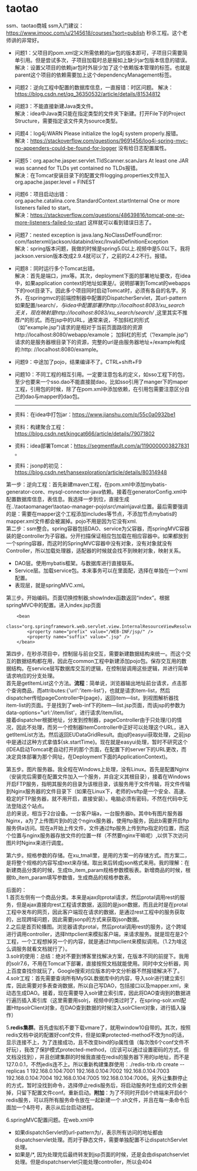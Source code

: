 # taotao
ssm、taotao商城
ssm入门建议：https://www.imooc.com/u/2145618/courses?sort=publish 秒杀工程。这个老师讲的非常好。




- 问题1：父项目的pom.xml定义所需依赖的jar包的版本即可，子项目只需要简单引用。但是尝试多次，子项目加载时总是报如上缺少jar包版本信息的错误。  
解决：设置父项目的依赖jar包时外层少加了这个依赖版本管理的标签<dependencyManagement>。也就是parent这个项目的依赖需要加上这个dependencyManagement标签。
- 问题2：逆向工程中配置的数据库信息，一直报错：时区问题。
  解决：https://blog.csdn.net/qq_36350532/article/details/81534812   
- 问题3：不能直接新建Java类文件。   
  解决：idea中Java类只能在指定类型的文件夹下新建。打开File下的Project Structure，需要指定该文件夹为source类型。
- 问题4：log4j:WARN Please initialize the log4j system properly.报错。   
  解决：https://stackoverflow.com/questions/9691456/log4j-spring-mvc-no-appenders-could-be-found-for-logger 没有给日志配置属性。
- 问题5：org.apache.jasper.servlet.TldScanner.scanJars At least one JAR was scanned for TLDs yet contained no TLDs报错。   
  解决：在Tomcat安装目录下的配置文件logging.properties文件加入org.apache.jasper.level = FINEST  
- 问题6：项目启动出错：org.apache.catalina.core.StandardContext.startInternal One or more listeners failed to start。  
  解决：https://stackoverflow.com/questions/48639816/tomcat-one-or-more-listeners-failed-to-start 这样就可以看到错误日志了。   
- 问题7：nested exception is java.lang.NoClassDefFoundError: com/fasterxml/jackson/databind/exc/InvalidDefinitionException   
  解决：spring版本问题，我做的时候是spring5.0以上.视频中是5.0以下。我将jackson.version版本改成2.9.4就可以了，之前的2.4.2不行。报错。
  
- 问题8：同时运行多个Tomcat出错。   
  解决：首先是端口，jmx等。其次，deployment下面的部署地址要改，在idea中，如果application context的地址如果是/。说明部署到Tomcat的webapps下的root目录下。因此多个项目同时启动Tomcat时，必须有各自的名字。另外，在springmvc的前端控制器中配置的DispatcherServlet，其url-pattern如果配置/search/*，与idea中配置部署的http://localhost:8083/xu_search 无关，现在映射是http://localhost:8083/xu_search/search/* ,这里其实不推荐/*的形式。而在jsp中的URL，通常来说，不加斜杠的形式（如”example.jsp”)请求的是相对于当前页面路径的资源 http://localhost:8080/webapp/examole； 加斜杠的形式（”/example.jsp”)请求的是服务器根目录下的资源，完整的url是由服务器地址+/example构成的:http: //localhost:8080/example。
  
- 问题9：中途加了pojo，结果编译不了。CTRL+shift+F9  
 
- 问题10：不同工程的相互引用。一定要注意包名的定义，如sso工程下的包，至少也要来一个sso.dao不能直接就dao，比如sso引用了manger下的maper工程，引用包的时候，除了在pom.xml中添加依赖，在引用包需要注意区分自己的dao与mapper的dao包。
  
  ----------------------
  
- 资料：在idea中打包jar：https://www.jianshu.com/p/55c0a0932be1    
- 资料：构建聚合工程：https://blog.csdn.net/kingcat666/article/details/79071802    
- 资料：idea部署Tomcat：https://segmentfault.com/a/1190000003827831  。
- 资料：jsonp的初见：https://blog.csdn.net/hansexploration/article/details/80314948
  
   
第一步：逆向工程：首先新建maven工程，在pom.xml中添加mybatis-generator-core、mysql-connector-java依赖。接着在generatorConfig.xml中配置数据库信息，表信息。我选择一步到位，直接生成在..\taotaomanager\taotao-manager-pojo\src\main\java\位置。最后需要强调的是：需要在mapper这个工程添加includes等节点，不添加节点mybatis的mapper.xml文件都会被漏掉。pojo不用是因为它没有xml.          
第二步：ssm整合。spring容器包括DAO、service为父容器，而springMVC容器装的是controller为子容器。分开扫描保证相应包加载在相应容器中。如果都放到一个spring容器，而这时的SpringMVC容器中没有对象，没有对象就没有Controller，所以加载处理器，适配器的时候就会找不到映射对象，映射关系。        
- DAO层。使用mybatis框架。与数据库进行直接联系。
- Service层。加载service包。本来事务可以在里面配，选择在单独在一个xml配置。
- 表现层，就是springMVC.xml。

第三步。开始编码。页面切换控制器;showIndex函数返回“index”。根据springMVC中的配置。进入index.jsp页面
````
    <bean
            class="org.springframework.web.servlet.view.InternalResourceViewResolver">
        <property name="prefix" value="/WEB-INF/jsp/" />
        <property name="suffix" value=".jsp" />
    </bean>
````

第四步，在秒杀项目中，控制层与前台交互，需要新建数据结构来统一。而这个交互的数据结构都在用，因此在common工程中新建添加pojo包。保存交互用的数据结构。在service层写数据库交互的逻辑，在控制层调用这些逻辑，并进行简单请求响应的分支处理。   
首先是getItemList这个方法。**流程**：简单说，浏览器输出地址前台请求，点击那个查询商品，而attributes:{'url':'item-list'}，也就是请求item-list，然后dispatcher传给pageController中{page}，返回item—list，到视图解析器找item-list的页面。于是找到了web-inf下的item—list.jsp页面，而该jsp的参数为data-options="url:'/item/list'，进行请求/item/list。   
接着dispatcher根据地址，分发到控制器，pageController由于只处理/{}的情况，因此不处理，而另一个控制器ItemController中正好可以处理这个URL，进入getItemList方法。然后返回EUDataGridResult。由jq的easyui获取处理，之前jsp中是通过这种方式拿值${sk.startTime}。现在就是easyui处理，暂时不研究这个(IDEA启动Tomcat老自动打开的那个页面，在配置下的server下的URL更改，而决定具体部署为那个网址，在Deployment下面的ApplicationContext)。

第五步。图片服务器。我全程在Windows上处理，没有Linux。首先是配置Nginx（安装完后需要在配置文件加入一个服务，并自定义其根目录），接着在Windows开启FTP服务，指明其服务的目录为该根目录，该服务用于文件传输，将文件传输到Nginx服务器的文件目录下（如果在Linux下，老师的vsftp是一个安全、高速、稳定的FTP服务器，就不用开启，直接安装）。电脑必须有密码，不然在代码中无法登陆这个站点。   
总的来说，相当于2台设备。一台客户端a，一台服务器b。其中b有图片服务器Nginx，a为了上传图片到b的这个nginx服务器，使用ftp服务，因此b需要开启ftp服务供a访问。现在a开始上传文件，文件通过ftp服务上传到ftp指定的位置，而这个位置与nginx服务器存放文件的位置一样（不然要nginx干嘛呢）,以供下次访问图片时Nginx来进行调度。

第六步。规格参数的存储。在xu_tmall里，是用的方案一的存储方式。而方案二，是将整个规格的内容写成text来存储。取出来后转成json格式来用。我的理解：在新建商品分类的时候，生成tb_item_param规格参数模板表。新增商品的时候，根据tb_item_param填写参数值，生成商品的规格参数表。



后面的：   
1.首页左侧有一个商品分类。本来是ajax向protal请求，然后protal调用rest的服务，但是ajax直接向rest工程请求数据，返回的是json数据，而且此时是在protal工程中发布的网页，因此客户端现在请求的数据，是通过rest工程中的服务获取的，出现跨域问题，因此需要jsonp的方式来获取json数据。   
2.之后是首页轮播图。浏览器请求protal，然后protal调用rest的服务，这个跨域进行调用controller，选择httpclient来模拟客户端，来请求服务。就是现在是2个工程，一个工程想掉另一个的内容，就是通过httpclient来模拟调用。（1.2为啥这么调服务就看文档就行了）。     
3.solr的使用：总结：绝对不要到博客里找解决方案，在版本不同的前提下。我用的solr7.6，不用在Tomcat下部署，直接按照文档就能使用。同时中文分析器，网上百度查找你就玩了，Google搜索对应版本的中文分析器不然报错解决不了。   
4.solr工程：首先需要查询所有MySQL数据库中的内容，导入solr进行建立索引库，因此需要对多表查询数据，所以自己写DAO，包括接口以及mapper.xml，来动态生成DAO。接着，现在需要导入solr建立索引库，因此将DAO查询到的数据进行遍历插入索引库（这里需要用solrj，视频中的类过时了，在spring-solr.xml配置HttpsolrClient对象，在DAO查到数据的时候注入solrClient对象，进行插入操作）

5.**redis集群**。首先虚拟机不要下载vmare了，就用window10自带的。其次，按照redis文档中说的配置好conf文件，但是如果protected-method不改为no的话，显示连接不上，为了连接成功，且不改变bind的ip属性值（每次改6个conf文件不好玩），我改了保护模式protected-method，（应该可以通过设置密码的方式，但文档没找到），并且创建集群的时候我直接在redis的服务器下用的ip地址，而不是127.0.0.1，不然jedis连不上。所以重新构建集群使用：./redis-trib.rb create --replicas 1 192.168.0.104:7001 192.168.0.104:7002  192.168.0.104:7003  192.168.0.104:7004  192.168.0.104:7005  192.168.0.104:7006。另外让集群停止的方式，暂时没找到命令，选择停止redis服务后，将启动服务时生成的文件全删掉，只留下配置文件conf。重新启动。**附加**：为了不同时开启6个终端来开启6个redis服务，可以将所有服务命令放在一起新建一个.sh文件，并且在每一条命令后面加一个&符号，表示从后台启动进程。



6.springMVC配置问题。在web.xml中    

- 如果dispatchServlet的url-pattern为/，表示所有访问的地址都由dispatchservlet处理。而对于静态文件，需要单独配置不让dispatchServlet处理。    
- 如果是/*, 因为处理完后最终转发到jsp页面的时候，还是会由dispatchservlet处理。但是dispatchservlet只能处理controller，所以会404
